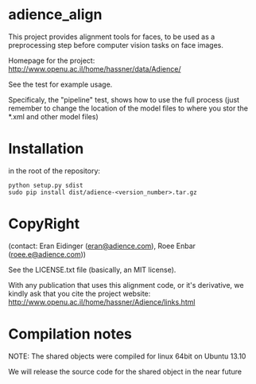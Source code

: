 adience_align
========

This project provides alignment tools for faces, to be used as a preprocessing step before computer vision tasks on face images.

Homepage for the project: http://www.openu.ac.il/home/hassner/data/Adience/


See the test for example usage.

Specificaly, the "pipeline" test, shows how to use the full process (just remember to change the location of the model files to where you stor the *.xml and other model files)

Installation
=========
in the root of the repository:

```
python setup.py sdist
sudo pip install dist/adience-<version_number>.tar.gz
```



CopyRight
=========
(contact: Eran Eidinger (eran@adience.com), Roee Enbar (roee.e@adience.com))

See the LICENSE.txt file (basically, an MIT license).


With any publication that uses this alignment code, or it's derivative, we kindly ask that you cite the project website: 
http://www.openu.ac.il/home/hassner/Adience/links.html


Compilation notes
========
NOTE: The shared objects were compiled for linux 64bit on Ubuntu 13.10

We will release the source code for the shared object in the near future

